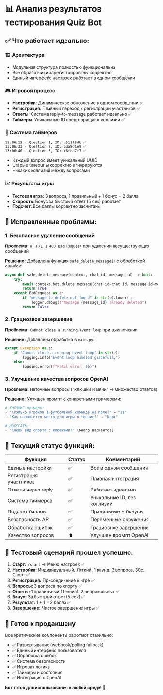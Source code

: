 # 📊 Анализ результатов тестирования Quiz Bot

## ✅ **Что работает идеально:**

### 🏗️ **Архитектура**
- Модульная структура полностью функциональна
- Все обработчики зарегистрированы корректно
- Единый интерфейс настроек работает в одном сообщении

### 🎮 **Игровой процесс**
- **Настройки**: Динамическое обновление в одном сообщении ✅
- **Регистрация**: Плавный переход к регистрации участников ✅  
- **Ответы**: Система reply-to-message работает идеально ✅
- **Таймеры**: Уникальные ID предотвращают коллизии ✅

### 🔧 **Система таймеров**
```
13:06:13 - Question 1, ID: a511f6db ✅
13:06:33 - Question 2, ID: ada8d1e9 ✅  
13:06:40 - Question 3, ID: c6fca7f7 ✅
```
- Каждый вопрос имеет уникальный UUID
- Старые timeout'ы корректно игнорируются
- Никаких коллизий между вопросами

### 📈 **Результаты игры**
- **Тестовая игра**: 3 вопроса, 1 правильный + 1 бонус = 2 балла
- **Скорость**: Бонус за быстрый ответ (5 сек) работает
- **Подсчет**: Все баллы корректно засчитаны

## 🔧 **Исправленные проблемы:**

### 1. **Безопасное удаление сообщений**
**Проблема:** `HTTP/1.1 400 Bad Request` при удалении несуществующих сообщений

**Решение:** Добавлена функция `safe_delete_message()` с обработкой ошибок:
```python
async def safe_delete_message(context, chat_id, message_id) -> bool:
    try:
        await context.bot.delete_message(chat_id=chat_id, message_id=message_id)
        return True
    except BadRequest as e:
        if "message to delete not found" in str(e).lower():
            logger.debug(f"Message {message_id} already deleted")
        return False
```

### 2. **Грациозное завершение**
**Проблема:** `Cannot close a running event loop` при выключении

**Решение:** Добавлена обработка в `main.py`:
```python
except Exception as e:
    if "Cannot close a running event loop" in str(e):
        logging.info("Event loop handled gracefully")
    else:
        logging.error(f"Fatal error: {e}")
```

### 3. **Улучшение качества вопросов OpenAI**
**Проблема:** Неточные вопросы ("клюшки и мячи" → множество ответов)

**Решение:** Улучшен промпт с конкретными примерами:
```python
# ХОРОШИЕ примеры:
- "Сколько игроков в футбольной команде на поле?" → "11"
- "Как называется место для игры в теннис?" → "Корт"

# ИЗБЕГАТЬ:
- "Какой вид спорта с клюшками?" (много вариантов)
```

## 🚀 **Текущий статус функций:**

| Функция | Статус | Комментарий |
|---------|--------|-------------|
| Единые настройки | ✅ | Все в одном сообщении |
| Регистрация участников | ✅ | Плавная интеграция |
| Ответы через reply | ✅ | Работает идеально |
| Система таймеров | ✅ | Уникальные ID, без коллизий |
| Подсчет баллов | ✅ | Правильные + бонусы |
| Безопасность API | ✅ | Переменные окружения |
| Обработка ошибок | ✅ | Грациозное завершение |
| Качество вопросов | ⬆️ | Улучшен промпт OpenAI |

## 📱 **Тестовый сценарий прошел успешно:**

1. **Старт:** `/start` → Меню настроек ✅
2. **Настройка:** Индивидуальный, Легкий, 1 раунд, 3 вопроса, 30с, Спорт ✅
3. **Регистрация:** Присоединение к игре ✅
4. **Вопросы:** 3 вопроса по спорту ✅
5. **Ответы:** 1 правильный (Теннис), 2 неправильных ✅
6. **Бонус:** За быстрый ответ (5 сек) ✅
7. **Результат:** 1 + 1 = 2 балла ✅
8. **Завершение:** Чистое завершение игры ✅

## 🎯 **Готов к продакшену**

Все критические компоненты работают стабильно:
- ✅ Развертывание (webhook/polling fallback)
- ✅ Единый интерфейс пользователя
- ✅ Обработка ошибок
- ✅ Система безопасности
- ✅ Игровая логика
- ✅ Таймеры и состояния
- ✅ Интеграция с OpenAI

**Бот готов для использования в любой среде!** 🚀